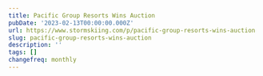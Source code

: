 ```yaml
---
title: Pacific Group Resorts Wins Auction
pubDate: '2023-02-13T00:00:00.000Z'
url: https://www.stormskiing.com/p/pacific-group-resorts-wins-auction
slug: pacific-group-resorts-wins-auction
description: ''
tags: []
changefreq: monthly
---
```


<!-- Add post content below -->
